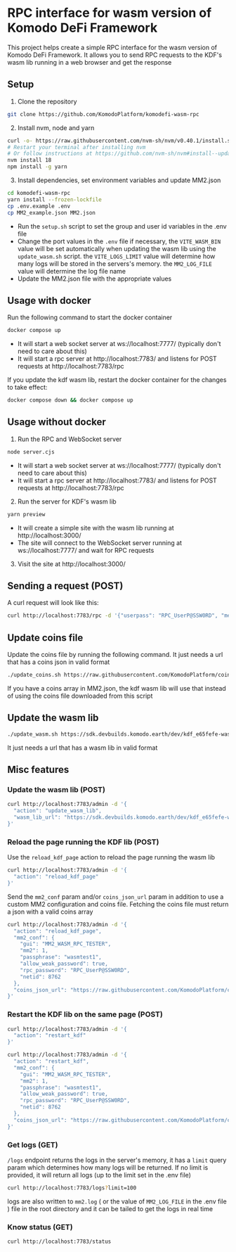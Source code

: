 # RPC interface for wasm version of Komodo DeFi Framework

This project helps create a simple RPC interface for the wasm version of Komodo DeFi Framework. It allows you to send RPC requests to the KDF's wasm lib running in a web browser and get the response

## Setup

1. Clone the repository

```bash
git clone https://github.com/KomodoPlatform/komodefi-wasm-rpc
```

2. Install nvm, node and yarn

```bash
curl -o- https://raw.githubusercontent.com/nvm-sh/nvm/v0.40.1/install.sh | bash
# Restart your terminal after installing nvm
# Or follow instructions at https://github.com/nvm-sh/nvm#install--update-script
nvm install 18
npm install -g yarn
```

3. Install dependencies, set environment variables and update MM2.json

```bash
cd komodefi-wasm-rpc
yarn install --frozen-lockfile
cp .env.example .env
cp MM2_example.json MM2.json
```

- Run the `setup.sh` script to set the group and user id variables in the .env file
- Change the port values in the `.env` file if necessary, the `VITE_WASM_BIN` value will be set automatically when updating the wasm lib using the `update_wasm.sh` script. the `VITE_LOGS_LIMIT` value will determine how many logs will be stored in the servers's memory. the `MM2_LOG_FILE` value will determine the log file name
- Update the MM2.json file with the appropriate values

## Usage with docker

Run the following command to start the docker container

```bash
docker compose up
```

- It will start a web socket server at ws://localhost:7777/ (typically don't need to care about this)
- It will start a rpc server at http://localhost:7783/ and listens for POST requests at http://localhost:7783/rpc

If you update the kdf wasm lib, restart the docker container for the changes to take effect:

```bash
docker compose down && docker compose up
```

## Usage without docker

1. Run the RPC and WebSocket server

```bash
node server.cjs
```

- It will start a web socket server at ws://localhost:7777/ (typically don't need to care about this)
- It will start a rpc server at http://localhost:7783/ and listens for POST requests at http://localhost:7783/rpc

2. Run the server for KDF's wasm lib

```bash
yarn preview
```

- It will create a simple site with the wasm lib running at http://localhost:3000/
- The site will connect to the WebSocket server running at ws://localhost:7777/ and wait for RPC requests

3. Visit the site at http://localhost:3000/

## Sending a request (POST)

A curl request will look like this:

```bash
curl http://localhost:7783/rpc -d '{"userpass": "RPC_UserP@SSW0RD", "method": "version"}'
```

## Update coins file

Update the coins file by running the following command. It just needs a url that has a coins json in valid format

```bash
./update_coins.sh https://raw.githubusercontent.com/KomodoPlatform/coins/master/coins
```

If you have a coins array in MM2.json, the kdf wasm lib will use that instead of using the coins file downloaded from this script

## Update the wasm lib

```bash
./update_wasm.sh https://sdk.devbuilds.komodo.earth/dev/kdf_e65fefe-wasm.zip
```

It just needs a url that has a wasm lib in valid format

## Misc features

### Update the wasm lib (POST)

```bash
curl http://localhost:7783/admin -d '{
  "action": "update_wasm_lib",
  "wasm_lib_url": "https://sdk.devbuilds.komodo.earth/dev/kdf_e65fefe-wasm.zip"
}'
```

### Reload the page running the KDF lib (POST)

Use the `reload_kdf_page` action to reload the page running the wasm lib

```bash
curl http://localhost:7783/admin -d '{
  "action": "reload_kdf_page"
}'
```

Send the `mm2_conf` param and/or `coins_json_url` param in addition to use a custom MM2 configuration and coins file. Fetching the coins file must return a json with a valid coins array

```bash
curl http://localhost:7783/admin -d '{
  "action": "reload_kdf_page",
  "mm2_conf": {
    "gui": "MM2_WASM_RPC_TESTER",
    "mm2": 1,
    "passphrase": "wasmtest1",
    "allow_weak_password": true,
    "rpc_password": "RPC_UserP@SSW0RD",
    "netid": 8762
  },
  "coins_json_url": "https://raw.githubusercontent.com/KomodoPlatform/coins/cosmos/coins"
}'
```

### Restart the KDF lib on the same page (POST)

```bash
curl http://localhost:7783/admin -d '{
  "action": "restart_kdf"
}'
```

```bash
curl http://localhost:7783/admin -d '{
  "action": "restart_kdf",
  "mm2_conf": {
    "gui": "MM2_WASM_RPC_TESTER",
    "mm2": 1,
    "passphrase": "wasmtest1",
    "allow_weak_password": true,
    "rpc_password": "RPC_UserP@SSW0RD",
    "netid": 8762
  },
  "coins_json_url": "https://raw.githubusercontent.com/KomodoPlatform/coins/solana/coins"
}'
```

### Get logs (GET)

`/logs` endpoint returns the logs in the server's memory, it has a `limit` query param which determines how many logs will be returned. If no limit is provided, it will return all logs (up to the limit set in the .env file)

```bash
curl http://localhost:7783/logs?limit=100
```

logs are also written to `mm2.log` ( or the value of `MM2_LOG_FILE` in the .env file ) file in the root directory and it can be tailed to get the logs in real time

### Know status (GET)

```bash
curl http://localhost:7783/status
```
